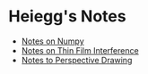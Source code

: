 # Heiegg's Notes


- [Notes on Numpy](numpy.html)
- [Notes on Thin Film Interference](EMwave.html)
- [Notes to Perspective Drawing](perspective-drawing.html)